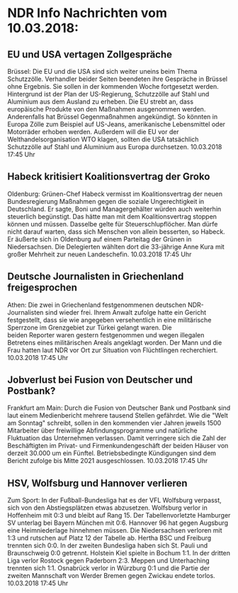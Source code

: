 # NDR Info Nachrichten vom 10.03.2018:


## EU und USA vertagen Zollgespräche
Brüssel:	Die EU und die USA sind sich weiter uneins beim Thema Schutzzölle. Verhandler beider Seiten beendeten ihre Gespräche in Brüssel ohne Ergebnis. Sie sollen in der kommenden Woche fortgesetzt werden. Hintergrund ist der Plan der US-Regierung, Schutzzölle auf Stahl und Aluminium aus dem Ausland zu erheben. Die EU strebt an, dass europäische Produkte von den Maßnahmen ausgenommen werden. Anderenfalls hat Brüssel Gegenmaßnahmen angekündigt. So könnten in Europa Zölle zum Beispiel auf US-Jeans, amerikanische Lebensmittel oder Motorräder erhoben werden. Außerdem will die EU vor der Welthandelsorganisation WTO klagen, sollten die USA tatsächlich Schutzzölle auf Stahl und Aluminium aus Europa durchsetzen. 10.03.2018 17:45 Uhr 

## Habeck kritisiert Koalitionsvertrag der Groko
Oldenburg: 			Grünen-Chef Habeck vermisst im Koalitionsvertrag der neuen Bundesregierung Maßnahmen gegen die soziale Ungerechtigkeit in Deutschland. Er sagte, Boni und Managergehälter würden auch weiterhin steuerlich begünstigt. Das hätte man mit dem Koalitionsvertrag stoppen können und müssen. Dasselbe gelte für Steuerschlupflöcher. Man dürfe nicht darauf warten, dass sich Menschen von allein besserten, so Habeck. Er äußerte sich in Oldenburg auf einem Parteitag der Grünen in Niedersachsen. Die Delegierten wählten dort die 33-jährige Anne Kura mit großer Mehrheit zur neuen Landeschefin. 10.03.2018 17:45 Uhr 

## Deutsche Journalisten in Griechenland freigesprochen
Athen: Die zwei in Griechenland festgenommenen deutschen NDR-Journalisten sind wieder frei. Ihrem Anwalt zufolge hatte ein Gericht festgestellt, dass sie wie angegeben versehentlich in eine militärische Sperrzone im Grenzgebiet zur Türkei gelangt waren. Die beiden Reporter waren gestern festgenommen und wegen illegalen Betretens eines militärischen Areals angeklagt worden. Der Mann und die Frau hatten laut NDR vor Ort zur Situation von Flüchtlingen recherchiert. 10.03.2018 17:45 Uhr 

## Jobverlust bei Fusion von Deutscher und Postbank?
Frankfurt am Main: Durch die Fusion von Deutscher Bank und Postbank sind laut einem Medienbericht mehrere tausend Stellen gefährdet. Wie die "Welt am Sonntag" schreibt, sollen in den kommenden vier Jahren jeweils 1500 Mitarbeiter über freiwillige Abfindungsprogramme und natürliche Fluktuation das Unternehmen verlassen. Damit verringere sich die Zahl der Beschäftigten im Privat- und Firmenkundengeschäft der beiden Häuser von derzeit 30.000 um ein Fünftel. Betriebsbedingte Kündigungen sind dem Bericht zufolge bis Mitte 2021 ausgeschlossen. 10.03.2018 17:45 Uhr 

## HSV, Wolfsburg und Hannover verlieren
Zum Sport: In der Fußball-Bundesliga hat es der VFL Wolfsburg verpasst, sich von den Abstiegsplätzen etwas abzusetzen. Wolfsburg verlor in Hoffenheim mit 0:3 und bleibt auf Rang 15. Der Tabellenvorletzte Hamburger SV unterlag bei Bayern München mit 0:6. Hannover 96 hat gegen Augsburg eine Heimniederlage hinnehmen müssen. Die Niedersachsen verloren mit 1:3 und rutschen auf Platz 12 der Tabelle ab. Hertha BSC und Freiburg trennten sich 0:0. In der zweiten Bundesliga haben sich St. Pauli und Braunschweig 0:0 getrennt. Holstein Kiel spielte in Bochum 1:1. In der dritten Liga verlor Rostock gegen Paderborn 2:3. Meppen und Unterhaching trennten sich 1:1. Osnabrück verlor in Würzburg 0:1 und die Partie der zweiten Mannschaft von Werder Bremen gegen Zwickau endete torlos. 10.03.2018 17:45 Uhr 
